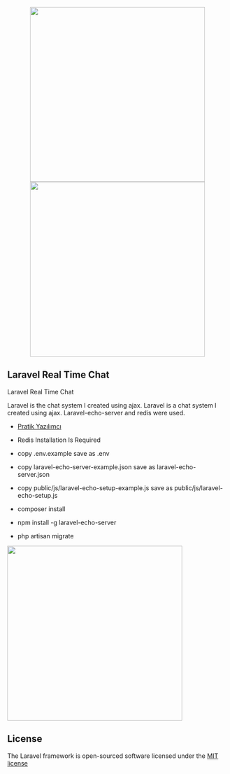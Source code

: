<p align="center">  <a  href="https://www.pratikyazilimci.com"><img src="https://www.pratikyazilimci.com/images/site/logo2.png" width="400"></a>
 <a href="https://laravel.com/"><img src="https://raw.githubusercontent.com/laravel/art/master/logo-lockup/5%20SVG/2%20CMYK/1%20Full%20Color/laravel-logolockup-cmyk-red.svg" width="400"></a> </p>

## Laravel Real Time Chat

Laravel Real Time Chat

Laravel is the chat system I created using ajax. Laravel is a chat system I created using ajax.  Laravel-echo-server and redis were used.

- [Pratik Yazılımcı](https://www.pratikyazilimci.com)

-  Redis Installation Is Required
-  copy .env.example save as .env
-  copy laravel-echo-server-example.json save as laravel-echo-server.json
-  copy public/js/laravel-echo-setup-example.js save as public/js/laravel-echo-setup.js

-  composer install
-  npm install -g laravel-echo-server 
-  php artisan migrate

 
<img src="https://i.hizliresim.com/9r563wx.gif" width="400">

## License

The Laravel framework is open-sourced software licensed under the [MIT license](https://opensource.org/licenses/MIT)
